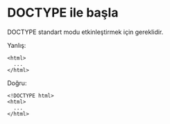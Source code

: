 # DOCTYPE ile başla

DOCTYPE standart modu etkinleştirmek için gereklidir.

Yanlış:

```
<html>
  ...
</html>
```

Doğru:

```
<!DOCTYPE html>
<html>
  ...
</html>
```
